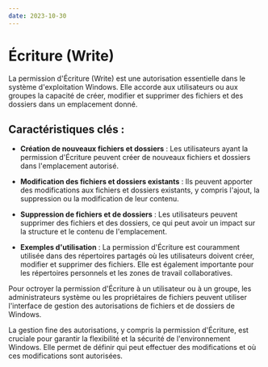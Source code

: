 ```yaml
---
date: 2023-10-30
---
```

# Écriture (Write)

La permission d'Écriture (Write) est une autorisation essentielle dans le système d'exploitation Windows. Elle accorde aux utilisateurs ou aux groupes la capacité de créer, modifier et supprimer des fichiers et des dossiers dans un emplacement donné.

## Caractéristiques clés :

- **Création de nouveaux fichiers et dossiers** : Les utilisateurs ayant la permission d'Écriture peuvent créer de nouveaux fichiers et dossiers dans l'emplacement autorisé.

- **Modification des fichiers et dossiers existants** : Ils peuvent apporter des modifications aux fichiers et dossiers existants, y compris l'ajout, la suppression ou la modification de leur contenu.

- **Suppression de fichiers et de dossiers** : Les utilisateurs peuvent supprimer des fichiers et des dossiers, ce qui peut avoir un impact sur la structure et le contenu de l'emplacement.

- **Exemples d'utilisation** : La permission d'Écriture est couramment utilisée dans des répertoires partagés où les utilisateurs doivent créer, modifier et supprimer des fichiers. Elle est également importante pour les répertoires personnels et les zones de travail collaboratives.

Pour octroyer la permission d'Écriture à un utilisateur ou à un groupe, les administrateurs système ou les propriétaires de fichiers peuvent utiliser l'interface de gestion des autorisations de fichiers et de dossiers de Windows.

La gestion fine des autorisations, y compris la permission d'Écriture, est cruciale pour garantir la flexibilité et la sécurité de l'environnement Windows. Elle permet de définir qui peut effectuer des modifications et où ces modifications sont autorisées.
